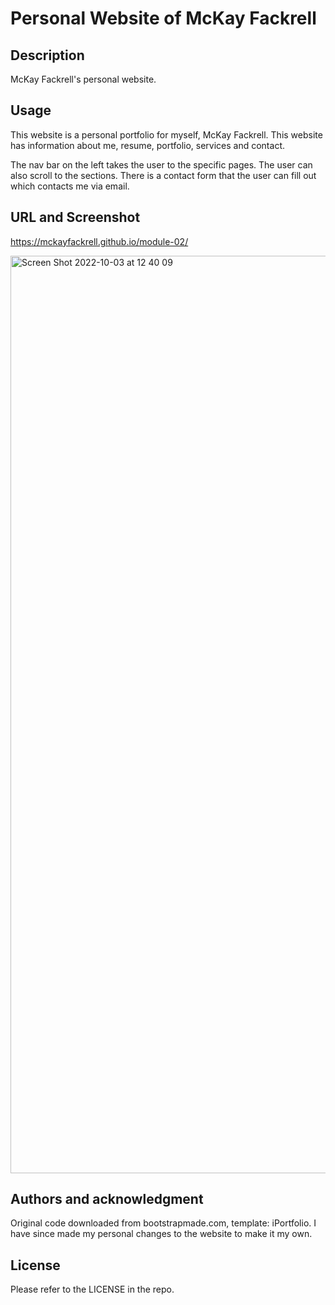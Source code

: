 # Personal Website of McKay Fackrell
## Description
McKay Fackrell's personal website.

## Usage
This website is a personal portfolio for myself, McKay Fackrell. This website has information about me, resume, portfolio, services and contact. 

The nav bar on the left takes the user to the specific pages. The user can also scroll to the sections. There is a contact form that the user can fill out which contacts me via email.

## URL and Screenshot
https://mckayfackrell.github.io/module-02/

<img width="1468" alt="Screen Shot 2022-10-03 at 12 40 09" src="https://user-images.githubusercontent.com/110206514/193653637-655c2ccf-3ee1-474e-b7b0-6b7d772a9bfb.png">


## Authors and acknowledgment
Original code downloaded from bootstrapmade.com, template: iPortfolio. I have since made my personal changes to the website to make it my own.

## License
Please refer to the LICENSE in the repo.
